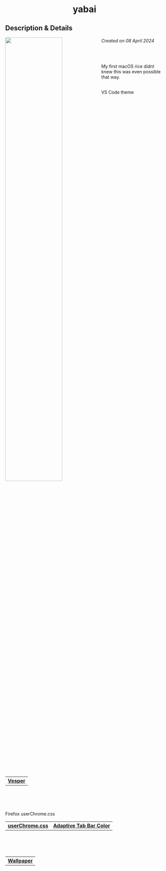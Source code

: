 <h1 align="center"> yabai </h1>
<h2> Description & Details</h2>  
<img width="60%" align="left" src="./showcase.png">

<h6><i>Created on 08 April 2024</i></h6><br>
<p>
  My first macOS rice didnt knew this was even possible that way.
  
  <br>
  <br>

  VS Code theme

  <table><tr><td>
        <a href="https://marketplace.visualstudio.com/items?itemName=raunofreiberg.vesper"> <b>Vesper</b> </a>
  </td></tr></table>

  <br>
  <br>
  <br>

  Firefox userChrome.css

  <table>
    <tr>
      <td>
        <a href="https://github.com/0PandaDEV/dotfiles/tree/main/MacOS/yabai/userChrome.css"> <b>userChrome.css</b> </a>
      </td>
      <td>
        <a href="https://addons.mozilla.org/en-US/firefox/addon/adaptive-tab-bar-colour/"> <b>Adaptive Tab Bar Color</b> </a>
      </td>
    </tr>
  </table>

  <br>
  <br>
  <br>

  <table><tr><td>
        <a href="https://twitter.com/javilopen/status/1765784258335895685"> <b>Wallpaper</b> </a>
  </td></tr></table>
</p>
